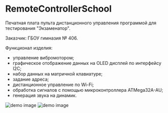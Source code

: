 # RemoteControllerSchool
Печатная плата пульта дистанционного управления программой для тестирования "Экзаменатор".

Заказчик: ГБОУ гимназия № 406.

Функционал изделия:
- управление вибромотором;
- графическое отображение данных на OLED дисплей по интерфейсу I2C;
- набор данных на матричной клавиатуре;
- задание адреса;
- дистанционное управление по Wi-Fi;
- обработка сигналов с помощью микроконтроллера ATMega32A-AU;
- генерация звука на динамик.

![demo image](https://github.com/VasiliyPodlesniy/PhotoForRepositories/blob/master/Remote1.PNG)
![demo image](https://github.com/VasiliyPodlesniy/PhotoForRepositories/blob/master/Remote2.PNG)
